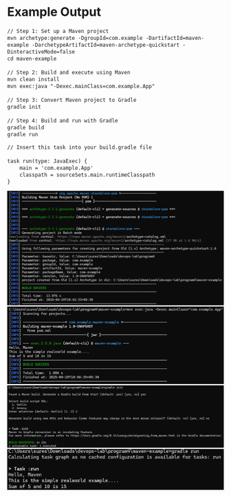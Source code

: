 # Example Output

```
// Step 1: Set up a Maven project
mvn archetype:generate -DgroupId=com.example -DartifactId=maven-example -DarchetypeArtifactId=maven-archetype-quickstart -DinteractiveMode=false
cd maven-example

// Step 2: Build and execute using Maven
mvn clean install
mvn exec:java "-Dexec.mainClass=com.example.App"

// Step 3: Convert Maven project to Gradle
gradle init

// Step 4: Build and run with Gradle
gradle build
gradle run
```

```
// Insert this task into your build.gradle file

task run(type: JavaExec) {
    main = 'com.example.App'
    classpath = sourceSets.main.runtimeClasspath
}
```

![Sample Output 1](output1.png)
![Sample Output 2](output2.png)
![Sample Output 3](output3.png)
![Sample Output 4](output4.png)
